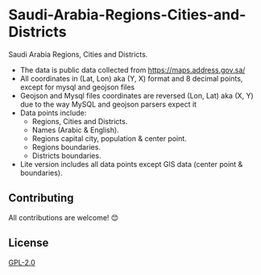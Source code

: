 # Saudi-Arabia-Regions-Cities-and-Districts
Saudi Arabia Regions, Cities and Districts.

* The data is public data collected from https://maps.address.gov.sa/
* All coordinates in (Lat, Lon) aka (Y, X) format and 8 decimal points, except for mysql and geojson files
* Geojson and Mysql files coordinates are reversed (Lon, Lat) aka (X, Y) due to the way MySQL and geojson parsers expect it
* Data points include:
  - Regions, Cities and Districts.
  - Names (Arabic & English).
  - Regions capital city, population & center point.
  - Regions boundaries.
  - Districts boundaries.
* Lite version includes all data points except GIS data (center point & boundaries).


## Contributing
All contributions are welcome! 😊


## License
[GPL-2.0](https://github.com/homaily/Saudi-Arabia-Regions-Cities-and-Districts/blob/master/LICENSE)